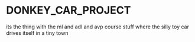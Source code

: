 # DONKEY_CAR_PROJECT
its the thing with the ml and adl and avp course stuff where the silly toy car drives itself in a tiny town
